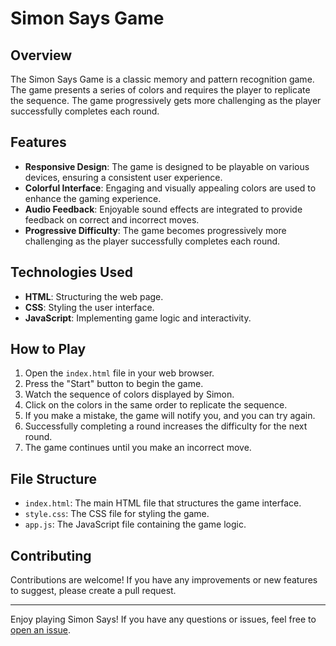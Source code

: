 # Simon Says Game

## Overview

The Simon Says Game is a classic memory and pattern recognition game. The game presents a series of colors and requires the player to replicate the sequence. The game progressively gets more challenging as the player successfully completes each round.

## Features

- **Responsive Design**: The game is designed to be playable on various devices, ensuring a consistent user experience.
- **Colorful Interface**: Engaging and visually appealing colors are used to enhance the gaming experience.
- **Audio Feedback**: Enjoyable sound effects are integrated to provide feedback on correct and incorrect moves.
- **Progressive Difficulty**: The game becomes progressively more challenging as the player successfully completes each round.

## Technologies Used

- **HTML**: Structuring the web page.
- **CSS**: Styling the user interface.
- **JavaScript**: Implementing game logic and interactivity.

## How to Play

1. Open the `index.html` file in your web browser.
2. Press the "Start" button to begin the game.
3. Watch the sequence of colors displayed by Simon.
4. Click on the colors in the same order to replicate the sequence.
5. If you make a mistake, the game will notify you, and you can try again.
6. Successfully completing a round increases the difficulty for the next round.
7. The game continues until you make an incorrect move.

## File Structure

- `index.html`: The main HTML file that structures the game interface.
- `style.css`: The CSS file for styling the game.
- `app.js`: The JavaScript file containing the game logic.


## Contributing

Contributions are welcome! If you have any improvements or new features to suggest, please create a pull request.


---

Enjoy playing Simon Says! If you have any questions or issues, feel free to [open an issue](https://github.com/NikhilKalloli/Simon-Game/issues).

